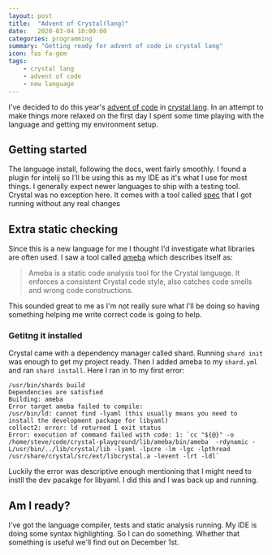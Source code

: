 ```yaml
---
layout: post
title:  "Advent of Crystal(lang)"
date:   2020-03-04 10:00:00
categories: programming
summary: "Getting ready for advent of code in crystal lang"
icon: fas fa-gem
tags:
    - crystal lang
    - advent of code
    - new language
---
```


I've decided to do this year's [advent of code][website-advent] in [crystal lang][website-crystal].
In an attempt to make things more relaxed on the first day I spent
some time playing with the language and getting my environment 
setup.


## Getting started
The language install, following the docs, went fairly smoothly. I found a plugin for intelij so I'll be using this as my IDE as it's
what I use for most things. I generally expect newer languages to ship with a testing tool. Crystal was no exception here.
It comes with a tool called [spec][crystal-spec] that I got running without any real changes


## Extra static checking
Since this is a new language for me I thought I'd investigate what libraries are often used. I saw a tool called [ameba][crystal-ameba] which describes itself as:
> Ameba is a static code analysis tool for the Crystal language. It enforces a consistent Crystal code style, also catches code smells and wrong code constructions.

This sounded great to me as I'm not really sure what I'll be doing so having something helping me write correct code is going to help.

### Getitng it installed
Crystal came with a dependency manager called shard. Running `shard init` was enough to get my project ready. Then I added ameba to my `shard.yml` and ran `shard install`. Here I ran in to my first error:

```
/usr/bin/shards build 
Dependencies are satisfied
Building: ameba
Error target ameba failed to compile:
/usr/bin/ld: cannot find -lyaml (this usually means you need to install the development package for libyaml)
collect2: error: ld returned 1 exit status
Error: execution of command failed with code: 1: `cc "${@}" -o /home/steve/code/crystal-playground/lib/ameba/bin/ameba  -rdynamic -L/usr/bin/../lib/crystal/lib -lyaml -lpcre -lm -lgc -lpthread /usr/share/crystal/src/ext/libcrystal.a -levent -lrt -ldl`
```

Luckily the error was descriptive enough mentioning that I might need to instll the dev pacakge for libyaml. I did this and I was back up and running.


## Am I ready?

I've got the language compiler, tests and static analysis running. My IDE is doing some syntax highlighting. So I can do something. Whether that something is useful we'll find out on December 1st.

[website-advent]: https://adventofcode.com/
[website-crystal]: https://crystal-lang.org/
[crystal-spec]: https://crystal-lang.org/reference/guides/testing.html
[crystal-ameba]: https://crystalshards.org/shards/github/crystal-ameba/ameba
